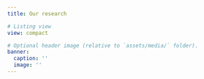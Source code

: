 ```yaml
---
title: Our research

# Listing view
view: compact

# Optional header image (relative to `assets/media/` folder).
banner:
  caption: ''
  image: ''
---
```

